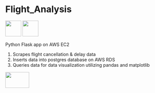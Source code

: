 # Flight_Analysis
<div id="badges">
  <img src="https://user-images.githubusercontent.com/102629027/181946301-ac3bf68f-83b9-45ee-b59c-e13785c6dc5f.png" width="50" height="50"/>
 
  <img src="https://user-images.githubusercontent.com/102629027/181937283-4e85e57e-3d2a-4fdb-9dd6-442929fe95fb.png" width="50" height="50"/>
</div>  

Python Flask app on AWS EC2

1. Scrapes flight cancellation & delay data
2. Inserts data into postgres database on AWS RDS
3. Queries data for data visualization utilizing pandas and matplotlib


 
 <img src="https://user-images.githubusercontent.com/102629027/212450209-15c7080c-2224-4531-8a72-5d237fd8197a.png" width="75" height="50"/>
